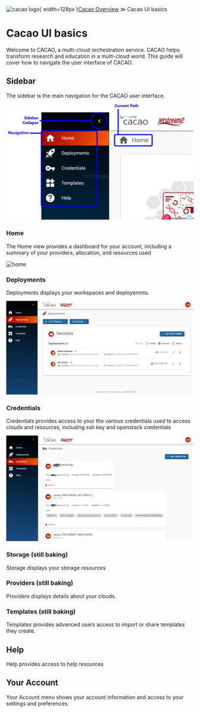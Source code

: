 ![cacao logo](images/cacao-logo.png){ width=128px }[Cacao Overview](overview.md) &gg; Cacao UI basics

# Cacao UI basics

Welcome to CACAO, a multi-cloud orchestration service. CACAO helps transform research and education in a multi-cloud world. This guide will cover how to navigate the user interface of CACAO.

## Sidebar

The sidebar is the main navigation for the CACAO user interface.

![navigation](images/navigation.png)

### Home

The Home view provides a dashboard for your account, including a summary of your providers, allocation, and resources used

![home](images/home.png)

### Deployments

Deployments displays your workspaces and deployemnts.

![deployments](images/deployments.png)

### Credentials

Credentials provides access to your the various credentials used to access clouds and resources, including ssh key and openstack credentials

![credentials](images/credentials.png)

### Storage (still baking)

Storage displays your storage resources

### Providers (still baking)

Providers displays details about your clouds.

### Templates (still baking)

Templates provides advanced users access to import or share templates they create.

## Help

Help provides access to help resources

## Your Account

Your Account menu shows your account information and access to your settings and preferences.


